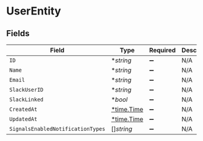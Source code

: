 # UserEntity


## Fields

| Field                                      | Type                                       | Required                                   | Description                                |
| ------------------------------------------ | ------------------------------------------ | ------------------------------------------ | ------------------------------------------ |
| `ID`                                       | **string*                                  | :heavy_minus_sign:                         | N/A                                        |
| `Name`                                     | **string*                                  | :heavy_minus_sign:                         | N/A                                        |
| `Email`                                    | **string*                                  | :heavy_minus_sign:                         | N/A                                        |
| `SlackUserID`                              | **string*                                  | :heavy_minus_sign:                         | N/A                                        |
| `SlackLinked`                              | **bool*                                    | :heavy_minus_sign:                         | N/A                                        |
| `CreatedAt`                                | [*time.Time](https://pkg.go.dev/time#Time) | :heavy_minus_sign:                         | N/A                                        |
| `UpdatedAt`                                | [*time.Time](https://pkg.go.dev/time#Time) | :heavy_minus_sign:                         | N/A                                        |
| `SignalsEnabledNotificationTypes`          | []*string*                                 | :heavy_minus_sign:                         | N/A                                        |